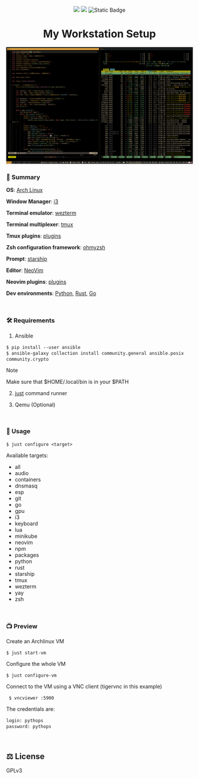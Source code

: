 <div align="center">
    <img src="https://img.shields.io/badge/Ansible-000000?style=for-the-badge&logo=ansible&logoColor=white"</img>
    <img src="https://img.shields.io/badge/Arch_Linux-1793D1?style=for-the-badge&logo=arch-linux&logoColor=white"</img>
    <img alt="Static Badge" src="https://img.shields.io/badge/GPLv3-License?style=for-the-badge&label=License">
    <h1>My Workstation Setup </h1>
    <img src="assets/cover.png"</img>
</div>

### 📜 Summary

**OS**: [Arch Linux](https://wiki.archlinux.org/title/Arch_Linux)

**Window Manager**: [i3](https://github.com/i3/i3)

**Terminal emulator**: [wezterm](https://github.com/wez/wezterm)

**Terminal multiplexer**: [tmux](https://github.com/tmux/tmux)

**Tmux plugins**: [plugins](https://github.com/pythops/workstation/blob/master/roles/configure/files/config/tmux/tmux.conf#L60)

**Zsh configuration framework**: [ohmyzsh](https://github.com/ohmyzsh/ohmyzsh)

**Prompt**: [starship](https://github.com/starship/starship)

**Editor**: [NeoVim](https://github.com/neovim/neovim)

**Neovim plugins**: [plugins](https://github.com/pythops/workstation/blob/master/roles/configure/files/config/nvim/lua/plugins/)

**Dev environments**: [Python](), [Rust](), [Go]()

<br>

### 🛠️ Requirements

1. Ansible

```
$ pip install --user ansible
$ ansible-galaxy collection install community.general ansible.posix community.crypto
```

> [!NOTE]
> Make sure that $HOME/.local/bin is in your $PATH

2. [just](https://github.com/casey/just) command runner

3. Qemu (Optional)

<br>

### 🔬 Usage

```
$ just configure <target>
```

Available targets:

- all
- audio
- containers
- dnsmasq
- esp
- git
- go
- gpu
- i3
- keyboard
- lua
- minikube
- neovim
- npm
- packages
- python
- rust
- starship
- tmux
- wezterm
- yay
- zsh

<br>

### 📺 Preview

Create an Archlinux VM

```
$ just start-vm
```

Configure the whole VM

```
$ just configure-vm
```

Connect to the VM using a VNC client (tigervnc in this example)

```
 $ vncviewer :5900
```

The credentials are:

```
login: pythops
password: pythops
```

<br>

## ⚖️ License

GPLv3
